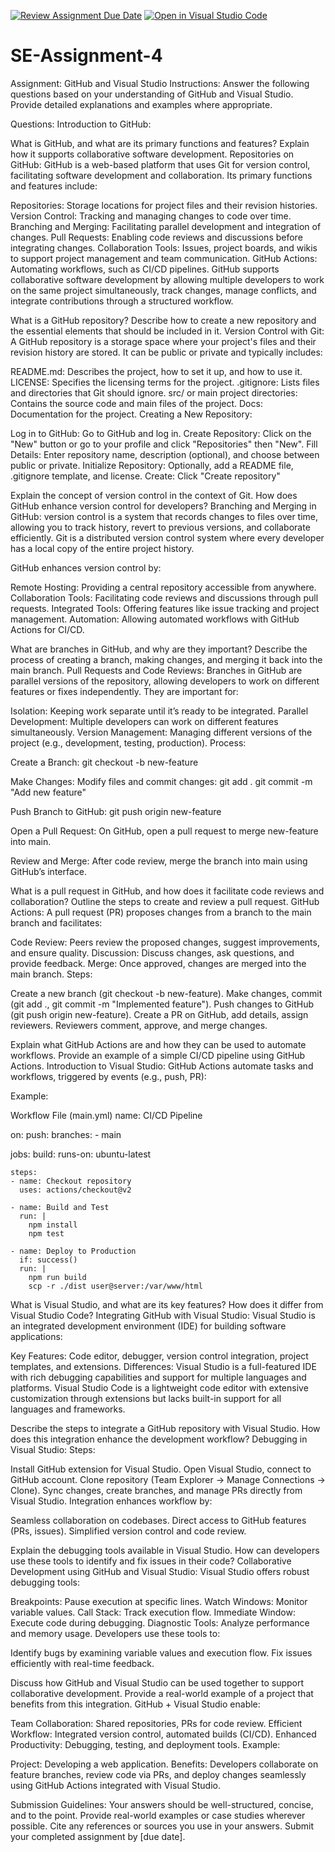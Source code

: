 [![Review Assignment Due Date](https://classroom.github.com/assets/deadline-readme-button-22041afd0340ce965d47ae6ef1cefeee28c7c493a6346c4f15d667ab976d596c.svg)](https://classroom.github.com/a/GvXCZgfk)
[![Open in Visual Studio Code](https://classroom.github.com/assets/open-in-vscode-2e0aaae1b6195c2367325f4f02e2d04e9abb55f0b24a779b69b11b9e10269abc.svg)](https://classroom.github.com/online_ide?assignment_repo_id=15314590&assignment_repo_type=AssignmentRepo)
# SE-Assignment-4
Assignment: GitHub and Visual Studio
Instructions:
Answer the following questions based on your understanding of GitHub and Visual Studio. Provide detailed explanations and examples where appropriate.

Questions:
Introduction to GitHub:

What is GitHub, and what are its primary functions and features? Explain how it supports collaborative software development.
Repositories on GitHub:
GitHub is a web-based platform that uses Git for version control, facilitating software development and collaboration. Its primary functions and features include:

Repositories: Storage locations for project files and their revision histories.
Version Control: Tracking and managing changes to code over time.
Branching and Merging: Facilitating parallel development and integration of changes.
Pull Requests: Enabling code reviews and discussions before integrating changes.
Collaboration Tools: Issues, project boards, and wikis to support project management and team communication.
GitHub Actions: Automating workflows, such as CI/CD pipelines.
GitHub supports collaborative software development by allowing multiple developers to work on the same project simultaneously, track changes, manage conflicts, and integrate contributions through a structured workflow.

What is a GitHub repository? Describe how to create a new repository and the essential elements that should be included in it.
Version Control with Git:
A GitHub repository is a storage space where your project's files and their revision history are stored. It can be public or private and typically includes:

README.md: Describes the project, how to set it up, and how to use it.
LICENSE: Specifies the licensing terms for the project.
.gitignore: Lists files and directories that Git should ignore.
src/ or main project directories: Contains the source code and main files of the project.
Docs: Documentation for the project.
Creating a New Repository:

Log in to GitHub: Go to GitHub and log in.
Create Repository: Click on the "New" button or go to your profile and click "Repositories" then "New".
Fill Details: Enter repository name, description (optional), and choose between public or private.
Initialize Repository: Optionally, add a README file, .gitignore template, and license.
Create: Click "Create repository"

Explain the concept of version control in the context of Git. How does GitHub enhance version control for developers?
Branching and Merging in GitHub:
version control is a system that records changes to files over time, allowing you to track history, revert to previous versions, and collaborate efficiently. Git is a distributed version control system where every developer has a local copy of the entire project history.

GitHub enhances version control by:

Remote Hosting: Providing a central repository accessible from anywhere.
Collaboration Tools: Facilitating code reviews and discussions through pull requests.
Integrated Tools: Offering features like issue tracking and project management.
Automation: Allowing automated workflows with GitHub Actions for CI/CD.

What are branches in GitHub, and why are they important? Describe the process of creating a branch, making changes, and merging it back into the main branch.
Pull Requests and Code Reviews:
Branches in GitHub are parallel versions of the repository, allowing developers to work on different features or fixes independently. They are important for:

Isolation: Keeping work separate until it’s ready to be integrated.
Parallel Development: Multiple developers can work on different features simultaneously.
Version Management: Managing different versions of the project (e.g., development, testing, production).
Process:

Create a Branch:
git checkout -b new-feature

Make Changes: Modify files and commit changes: 
git add .
git commit -m "Add new feature"

Push Branch to GitHub:
git push origin new-feature

Open a Pull Request: On GitHub, open a pull request to merge new-feature into main.

Review and Merge: After code review, merge the branch into main using GitHub’s interface.


What is a pull request in GitHub, and how does it facilitate code reviews and collaboration? Outline the steps to create and review a pull request.
GitHub Actions:
A pull request (PR) proposes changes from a branch to the main branch and facilitates:

Code Review: Peers review the proposed changes, suggest improvements, and ensure quality.
Discussion: Discuss changes, ask questions, and provide feedback.
Merge: Once approved, changes are merged into the main branch.
Steps:

Create a new branch (git checkout -b new-feature).
Make changes, commit (git add ., git commit -m "Implemented feature").
Push changes to GitHub (git push origin new-feature).
Create a PR on GitHub, add details, assign reviewers.
Reviewers comment, approve, and merge changes.

Explain what GitHub Actions are and how they can be used to automate workflows. Provide an example of a simple CI/CD pipeline using GitHub Actions.
Introduction to Visual Studio:
GitHub Actions automate tasks and workflows, triggered by events (e.g., push, PR):

Example:

Workflow File (main.yml)
name: CI/CD Pipeline

on:
  push:
    branches:
      - main

jobs:
  build:
    runs-on: ubuntu-latest

    steps:
    - name: Checkout repository
      uses: actions/checkout@v2

    - name: Build and Test
      run: |
        npm install
        npm test

    - name: Deploy to Production
      if: success()
      run: |
        npm run build
        scp -r ./dist user@server:/var/www/html


What is Visual Studio, and what are its key features? How does it differ from Visual Studio Code?
Integrating GitHub with Visual Studio:
Visual Studio is an integrated development environment (IDE) for building software applications:

Key Features: Code editor, debugger, version control integration, project templates, and extensions.
Differences: Visual Studio is a full-featured IDE with rich debugging capabilities and support for multiple languages and platforms. Visual Studio Code is a lightweight code editor with extensive customization through extensions but lacks built-in support for all languages and frameworks.


Describe the steps to integrate a GitHub repository with Visual Studio. How does this integration enhance the development workflow?
Debugging in Visual Studio:
Steps:

Install GitHub extension for Visual Studio.
Open Visual Studio, connect to GitHub account.
Clone repository (Team Explorer -> Manage Connections -> Clone).
Sync changes, create branches, and manage PRs directly from Visual Studio.
Integration enhances workflow by:

Seamless collaboration on codebases.
Direct access to GitHub features (PRs, issues).
Simplified version control and code review.

Explain the debugging tools available in Visual Studio. How can developers use these tools to identify and fix issues in their code?
Collaborative Development using GitHub and Visual Studio:
Visual Studio offers robust debugging tools:

Breakpoints: Pause execution at specific lines.
Watch Windows: Monitor variable values.
Call Stack: Track execution flow.
Immediate Window: Execute code during debugging.
Diagnostic Tools: Analyze performance and memory usage.
Developers use these tools to:

Identify bugs by examining variable values and execution flow.
Fix issues efficiently with real-time feedback.

Discuss how GitHub and Visual Studio can be used together to support collaborative development. Provide a real-world example of a project that benefits from this integration.
GitHub + Visual Studio enable:

Team Collaboration: Shared repositories, PRs for code review.
Efficient Workflow: Integrated version control, automated builds (CI/CD).
Enhanced Productivity: Debugging, testing, and deployment tools.
Example:

Project: Developing a web application.
Benefits: Developers collaborate on feature branches, review code via PRs, and deploy changes seamlessly using GitHub Actions integrated with Visual Studio.

Submission Guidelines:
Your answers should be well-structured, concise, and to the point.
Provide real-world examples or case studies wherever possible.
Cite any references or sources you use in your answers.
Submit your completed assignment by [due date].
